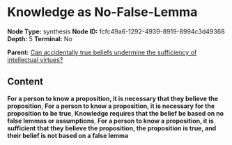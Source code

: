# Knowledge as No-False-Lemma

**Node Type:** synthesis
**Node ID:** fcfc49a6-1292-4939-8919-8994c3d49368
**Depth:** 5
**Terminal:** No

**Parent:** [Can accidentally true beliefs undermine the sufficiency of intellectual virtues?](can-accidentally-true-beliefs-undermine-the-sufficiency-of-intellectual-virtues-antithesis-52e437a4-59d8-4fe1-81cc-481f18c5e2e4.md)

## Content

**For a person to know a proposition, it is necessary that they believe the proposition**, **For a person to know a proposition, it is necessary for the proposition to be true**, **Knowledge requires that the belief be based on no false lemmas or assumptions**, **For a person to know a proposition, it is sufficient that they believe the proposition, the proposition is true, and their belief is not based on a false lemma**
